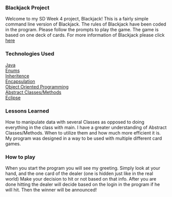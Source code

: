 ### Blackjack Project

Welcome to my SD Week 4 project, Blackjack! This is a fairly simple command line version of Blackjack. The rules of Blackjack have been coded in the program. Please follow the prompts to play the game. The game is based on one deck of cards. For more information of Blackjack please click [here](https://en.wikipedia.org/wiki/Blackjack) <br>


### Technologies Used

[Java](https://www.oracle.com/java/technologies/) <br>
[Enums](https://docs.oracle.com/javase/tutorial/java/javaOO/enum.html) <br>
[Inheritence](https://www.geeksforgeeks.org/inheritance-in-java/) <br>
[Encapsulation](https://www.geeksforgeeks.org/encapsulation-in-java/) <br>
[Object Oriented Programming](https://docs.oracle.com/javase/tutorial/java/concepts/) <br>
[Abstract Classes/Methods](https://docs.oracle.com/javase/tutorial/java/IandI/abstract.html) <br>
[Eclipse](https://www.eclipse.org/) <br>


### Lessons Learned
How to manipulate data with several Classes as opposed to doing everything in the class with main. I have a greater understanding of Abstract Classes/Methods. When to utilize them and how much more efficient it is. My program was designed in a way to be used with multiple different card games. 

### How to play

When you start the program you will see my greeting. Simply look at your hand, and the one card of the dealer (one is hidden just like in the real world) Make your decision to hit or not based on that info. After you are done hitting the dealer will decide based on the login in the program if he will hit. Then the winner will be announced!